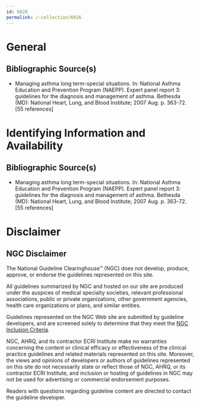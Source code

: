 ```yaml
---
id: 6026
permalink: /:collection/6026
---
```


# General

## Bibliographic Source(s)

- Managing asthma long term-special situations. In: National Asthma Education and Prevention Program (NAEPP). Expert panel report 3: guidelines for the diagnosis and management of asthma. Bethesda (MD): National Heart, Lung, and Blood Institute; 2007 Aug. p. 363-72. [55 references]

# Identifying Information and Availability

## Bibliographic Source(s)

- Managing asthma long term-special situations. In: National Asthma Education and Prevention Program (NAEPP). Expert panel report 3: guidelines for the diagnosis and management of asthma. Bethesda (MD): National Heart, Lung, and Blood Institute; 2007 Aug. p. 363-72. [55 references]

# Disclaimer

## NGC Disclaimer

The National Guideline Clearinghouse™ (NGC) does not develop, produce, approve, or endorse the guidelines represented on this site.

All guidelines summarized by NGC and hosted on our site are produced under the auspices of medical specialty societies, relevant professional associations, public or private organizations, other government agencies, health care organizations or plans, and similar entities.

Guidelines represented on the NGC Web site are submitted by guideline developers, and are screened solely to determine that they meet the [NGC Inclusion Criteria](/help-and-about/summaries/inclusion-criteria).

NGC, AHRQ, and its contractor ECRI Institute make no warranties concerning the content or clinical efficacy or effectiveness of the clinical practice guidelines and related materials represented on this site. Moreover, the views and opinions of developers or authors of guidelines represented on this site do not necessarily state or reflect those of NGC, AHRQ, or its contractor ECRI Institute, and inclusion or hosting of guidelines in NGC may not be used for advertising or commercial endorsement purposes.

Readers with questions regarding guideline content are directed to contact the guideline developer.

